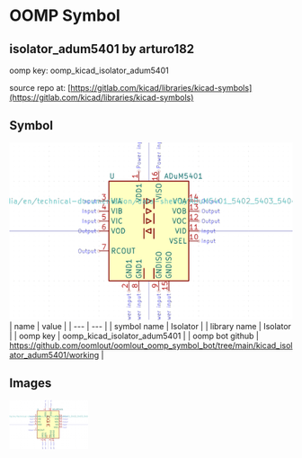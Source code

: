 # OOMP Symbol  
## isolator_adum5401  by arturo182  
  
oomp key: oomp_kicad_isolator_adum5401  
  
source repo at: [https://gitlab.com/kicad/libraries/kicad-symbols](https://gitlab.com/kicad/libraries/kicad-symbols)  
## Symbol  
  
[![working.png](working_600.png)](working.png)  
| name | value | 
| --- | --- | 
| symbol name | Isolator | 
| library name | Isolator | 
| oomp key | oomp_kicad_isolator_adum5401 | 
| oomp bot github | https://github.com/oomlout/oomlout_oomp_symbol_bot/tree/main/kicad_isolator_adum5401/working | 
## Images  
  
[![working.png](working_140.png)](working.png)  
